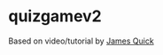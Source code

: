 # quizgamev2

Based on video/tutorial by <a href="https://github.com/rus19023/Build-A-Quiz-App-With-HTML-CSS-and-JavaScript">James Quick</a>
